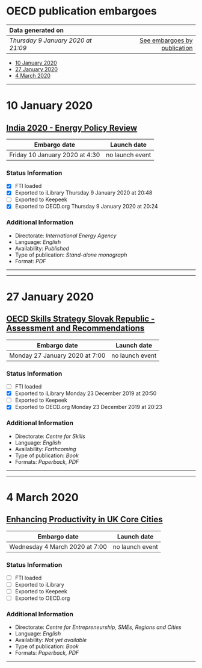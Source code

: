 # OECD publication embargoes

Data generated on | |
|:-----|------:|
| *Thursday 9 January 2020 at 21:09* | [See embargoes by publication](embargoes-by-publication.md) |

* [10 January 2020](#10-january-2020)
* [27 January 2020](#27-january-2020)
* [4 March 2020](#4-march-2020)

------

# 10 January 2020

## [India 2020 - Energy Policy Review](https://doi.org/10.1787/9faa9816-en)

Embargo date | Launch date
-------------|:------------:
Friday 10 January 2020 at 4:30 | no launch event

### Status Information

- [x] FTI loaded 
- [x] Exported to iLibrary Thursday 9 January 2020 at 20:48
- [ ] Exported to Keepeek
- [x] Exported to OECD.org Thursday 9 January 2020 at 20:24

### Additional Information

* Directorate: *International Energy Agency*
* Language: *English*
* Availability: *Published*
* Type of publication: *Stand-alone monograph*
* Format: *PDF*

------

------

# 27 January 2020

## [OECD Skills Strategy Slovak Republic - Assessment and Recommendations](https://doi.org/10.1787/bb688e68-en)

Embargo date | Launch date
-------------|:------------:
Monday 27 January 2020 at 7:00 | no launch event

### Status Information

- [ ] FTI loaded
- [x] Exported to iLibrary Monday 23 December 2019 at 20:50
- [ ] Exported to Keepeek
- [x] Exported to OECD.org Monday 23 December 2019 at 20:23

### Additional Information

* Directorate: *Centre for Skills*
* Language: *English*
* Availability: *Forthcoming*
* Type of publication: *Book*
* Formats: *Paperback, PDF*

------

------

# 4 March 2020

## [Enhancing Productivity in UK Core Cities](https://doi.org/10.1787/9ef55ff7-en)

Embargo date | Launch date
-------------|:------------:
Wednesday 4 March 2020 at 7:00 | no launch event

### Status Information

- [ ] FTI loaded
- [ ] Exported to iLibrary
- [ ] Exported to Keepeek
- [ ] Exported to OECD.org

### Additional Information

* Directorate: *Centre for Entrepreneurship, SMEs, Regions and Cities*
* Language: *English*
* Availability: *Not yet available*
* Type of publication: *Book*
* Formats: *Paperback, PDF*

------